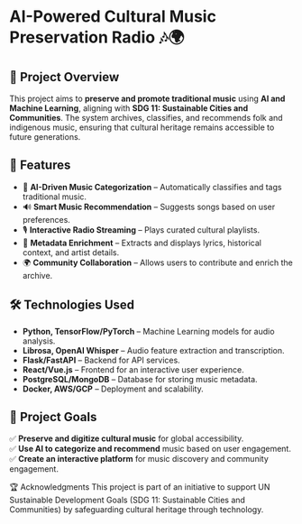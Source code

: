 # AI-Powered Cultural Music Preservation Radio 🎶🌍  

## 📌 Project Overview  
This project aims to **preserve and promote traditional music** using **AI and Machine Learning**, aligning with **SDG 11: Sustainable Cities and Communities**. The system archives, classifies, and recommends folk and indigenous music, ensuring that cultural heritage remains accessible to future generations.  

## 🚀 Features  
- 🎵 **AI-Driven Music Categorization** – Automatically classifies and tags traditional music.  
- 🔊 **Smart Music Recommendation** – Suggests songs based on user preferences.  
- 🎙 **Interactive Radio Streaming** – Plays curated cultural playlists.  
- 📜 **Metadata Enrichment** – Extracts and displays lyrics, historical context, and artist details.  
- 🌍 **Community Collaboration** – Allows users to contribute and enrich the archive.  

## 🛠 Technologies Used  
- **Python, TensorFlow/PyTorch** – Machine Learning models for audio analysis.  
- **Librosa, OpenAI Whisper** – Audio feature extraction and transcription.  
- **Flask/FastAPI** – Backend for API services.  
- **React/Vue.js** – Frontend for an interactive user experience.  
- **PostgreSQL/MongoDB** – Database for storing music metadata.  
- **Docker, AWS/GCP** – Deployment and scalability.  

## 🎯 Project Goals  
✅ **Preserve and digitize cultural music** for global accessibility.  
✅ **Use AI to categorize and recommend** music based on user engagement.  
✅ **Create an interactive platform** for music discovery and community engagement.  

🏆 Acknowledgments
This project is part of an initiative to support UN Sustainable Development Goals (SDG 11: Sustainable Cities and Communities) by safeguarding cultural heritage through technology.
